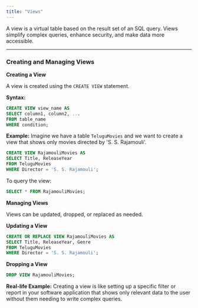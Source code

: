 ```yaml
---
title: "Views"
---
```


A view is a virtual table based on the result set of an SQL query. Views simplify complex queries, enhance security, and make data more accessible.

---

### Creating and Managing Views

**Creating a View**

A view is created using the `CREATE VIEW` statement.

**Syntax:**

```sql
CREATE VIEW view_name AS
SELECT column1, column2, ...
FROM table_name
WHERE condition;
```

**Example:**
Imagine we have a table `TeluguMovies` and we want to create a view that shows only movies directed by 'S. S. Rajamouli'.

```sql
CREATE VIEW RajamouliMovies AS
SELECT Title, ReleaseYear
FROM TeluguMovies
WHERE Director = 'S. S. Rajamouli';
```

To query the view:

```sql
SELECT * FROM RajamouliMovies;
```

**Managing Views**

Views can be updated, dropped, or replaced as needed.

**Updating a View**

```sql
CREATE OR REPLACE VIEW RajamouliMovies AS
SELECT Title, ReleaseYear, Genre
FROM TeluguMovies
WHERE Director = 'S. S. Rajamouli';
```

**Dropping a View**

```sql
DROP VIEW RajamouliMovies;
```

**Real-life Example:**
Creating a view is like setting up a specific filter or report in your software application that shows only relevant data to the user without them needing to write complex queries.
